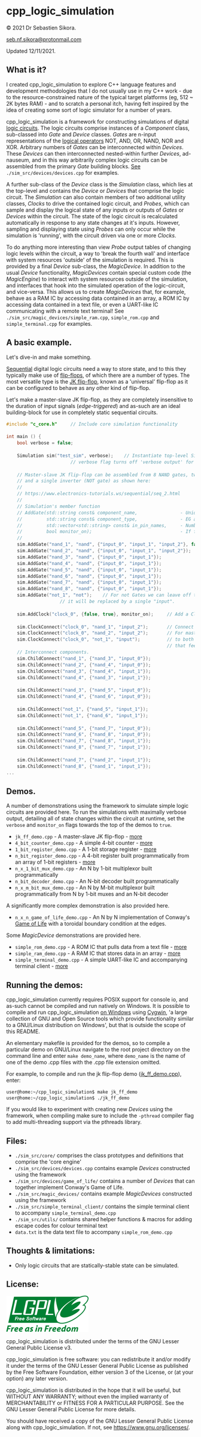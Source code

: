# cpp_logic_simulation

© 2021 Dr Sebastien Sikora.

[seb.nf.sikora@protonmail.com](mailto:seb.nf.sikora@protonmail.com)

Updated 12/11/2021.

What is it?
-------------------------

I created cpp_logic_simulation to explore C++ language features and development methodologies that I do not usually use in my C++ work - due to the resource-constrained nature of the typical target platforms (eg, 512 ~ 2K bytes RAM) - and to scratch a personal itch, having felt inspired by the idea of creating some sort of logic simulator for a number of years.

cpp_logic_simulation is a framework for constructing simulations of digital [logic circuits](https://learn.sparkfun.com/tutorials/digital-logic/all). The logic circuits comprise instances of a *Component* class, sub-classed into *Gate* and *Device* classes. *Gates* are n-input representations of the [logical operators](https://learn.sparkfun.com/tutorials/digital-logic/all#combinational-logic) NOT, AND, OR, NAND, NOR and XOR. Arbitrary numbers of *Gates* can be interconnected within *Devices*. These *Devices* can then interconnected nested-within further *Devices*, ad-nauseum, and in this way arbitrarily complex logic circuits can be assembled from the primary *Gate* building blocks. [See](./sim_src/devices/devices.cpp) `./sim_src/devices/devices.cpp` for examples.

A further sub-class of the *Device* class is the *Simulation* class, which lies at the top-level and contains the *Device* or *Devices* that comprise the logic circuit. The *Simulation* can also contain members of two additional utility classes, *Clocks* to drive the contained logic circuit, and *Probes*, which can sample and display the logical state of any inputs or outputs of *Gates* or *Devices* within the circuit. The state of the logic circuit is recalculated automatically in response to any state changes at it's inputs. However, sampling and displaying state using *Probes* can only occur while the simulation is 'running', with the circuit driven via one or more *Clocks*.

To do anything more interesting than view *Probe* output tables of changing logic levels within the circuit, a way to 'break the fourth wall' and interface with system resources 'outside' of the simulation is required. This is provided by a final *Device* sub-class, the *MagicDevice*. In addition to the usual *Device* functionality, *MagicDevices* contain special custom code (the *MagicEngine*) to interact with system resources outside of the simulation, and interfaces that hook into the simulated operation of the logic-circuit, and vice-versa. This allows us to create *MagicDevices* that, for example, behave as a RAM IC by accessing data contained in an array, a ROM IC by accessing data contained in a text file, or even a UART-like IC communicating with a remote text terminal! See `./sim_src/magic_devices/simple_ram.cpp`, `simple_rom.cpp` and `simple_terminal.cpp` for examples.

A basic example.
-------------------------

Let's dive-in and make something.

[Sequential](https://en.wikipedia.org/wiki/Sequential_logic) digital logic circuits need a way to store state, and to this they typically make use of [flip-flops](https://en.wikipedia.org/wiki/Flip-flop_(electronics)), of which there are a number of types. The most versatile type is the [JK flip-flop](https://www.electronics-tutorials.ws/sequential/seq_2.html), known as a 'universal' flip-flop as it can be configured to behave as any other kind of flip-flop.

Let's make a master-slave JK flip-flop, as they are completely insensitive to the duration of input signals (*edge-triggered*) and as-such are an ideal building-block for use in completely static sequential circuits.

```cpp
#include "c_core.h" 	// Include core simulation functionality

int main () {
	bool verbose = false;
	
	Simulation sim("test_sim", verbose);	// Instantiate top-level Simulation Device.
						// verbose flag turns off 'verbose output' for now.
	
	// Master-slave JK flip-flop can be assembled from 8 NAND gates, two three-input and six two-input,
	// and a single inverter (NOT gate) as shown here:
	//
	// https://www.electronics-tutorials.ws/sequential/seq_2.html
	//
	// Simulation's member function
	// AddGate(std::string const& component_name,                - Unique identifier string.
	//         std::string const& component_type,                - EG and, or, nand, nor, xor, not.
	//         std::vector<std::string> const& in_pin_names,     - Number of inputs determined from names.
	//         bool monitor_on);                                 - If flag = true changes in input or output
	//					                                                    states are reported on the console.
	sim.AddGate("nand_1", "nand", {"input_0", "input_1", "input_2"}, false);
	sim.AddGate("nand_2", "nand", {"input_0", "input_1", "input_2"});
	sim.AddGate("nand_3", "nand", {"input_0", "input_1"});
	sim.AddGate("nand_4", "nand", {"input_0", "input_1"});
	sim.AddGate("nand_5", "nand", {"input_0", "input_1"});
	sim.AddGate("nand_6", "nand", {"input_0", "input_1"});
	sim.AddGate("nand_7", "nand", {"input_0", "input_1"});
	sim.AddGate("nand_8", "nand", {"input_0", "input_1"});
	sim.AddGate("not_1", "not");	// For not Gates we can leave off the in pins vector,
					// it will be replaced by a single "input".
	
	sim.AddClock("clock_0", {false, true}, monitor_on);		// Add a Clock.
	
	sim.ClockConnect("clock_0", "nand_1", "input_2");		// Connect the clock where needed.
	sim.ClockConnect("clock_0", "nand_2", "input_2");		// For master-slave JK flip-flop clock connects
	sim.ClockConnect("clock_0", "not_1", "input");			// to both master input NAND gates and NOT gate
															// that feeds slave input NAND gates.
	// Interconnect components.
	sim.ChildConnect("nand_1", {"nand_3", "input_0"});
	sim.ChildConnect("nand_2", {"nand_4", "input_0"});
	sim.ChildConnect("nand_3", {"nand_4", "input_1"});
	sim.ChildConnect("nand_4", {"nand_3", "input_1"});
	
	sim.ChildConnect("nand_3", {"nand_5", "input_0"});
	sim.ChildConnect("nand_4", {"nand_6", "input_0"});

	sim.ChildConnect("not_1", {"nand_5", "input_1"});
	sim.ChildConnect("not_1", {"nand_6", "input_1"});
	
	sim.ChildConnect("nand_5", {"nand_7", "input_0"});
	sim.ChildConnect("nand_6", {"nand_8", "input_0"});
	sim.ChildConnect("nand_7", {"nand_8", "input_1"});
	sim.ChildConnect("nand_8", {"nand_7", "input_1"});
	
	sim.ChildConnect("nand_7", {"nand_2", "input_1"});
	sim.ChildConnect("nand_8", {"nand_1", "input_1"});
...
```

Demos.
-------------------------

A number of demonstrations using the framework to simulate simple logic circuits are provided here. To run the simulations with maximally verbose output, detailing all of state changes within the circuit at runtime, set the `verbose` and `monitor_on` flags towards the top of the demos to `true`.
* `jk_ff_demo.cpp` - A master-slave JK flip-flop - [more](./sim_doc/jk_ff_demo.md)
* `4_bit_counter_demo.cpp` - A simple 4-bit counter - [more](./sim_doc/4_bit_counter_demo.md)
* `1_bit_register_demo.cpp` - A 1-bit storage register - [more](./sim_doc/1_bit_register_demo.md)
* `n_bit_register_demo.cpp` - A 4-bit register built programmatically from an array of 1-bit registers - [more](./sim_doc/n_bit_register_demo.md)
* `n_x_1_bit_mux_demo.cpp` - An N by 1-bit multiplexor built programmatically
* `n_bit_decoder_demo.cpp` - An N-bit decoder built programmatically
* `n_x_m_bit_mux_demo.cpp` - An N by M-bit multiplexor built programmatically from N by 1-bit muxes and an N-bit decoder

A significantly more complex demonstration is also provided here.
* `n_x_n_game_of_life_demo.cpp` - An N by N implementation of Conway's [Game of Life](https://en.wikipedia.org/wiki/Conway%27s_Game_of_Life) with a toroidal boundary condition at the edges.

Some *MagicDevice* demonstrations are provided here.
* `simple_rom_demo.cpp` - A ROM IC that pulls data from a text file - [more](./sim_doc/simple_rom_demo.md)
* `simple_ram_demo.cpp` - A RAM IC that stores data in an array - [more](./sim_doc/simple_ram_demo.md)
* `simple_terminal_demo.cpp` - A simple UART-like IC and accompanying terminal client - [more](./sim_doc/simple_terminal_demo.md)

Running the demos:
-------------------------

cpp_logic_simulation currently requires POSIX support for console io, and as-such cannot be compiled and run natively on Windows. It is possible to compile and run cpp_logic_simulation [on Windows](https://www.staff.ncl.ac.uk/andrey.mokhov/EEE1008/first-c-program.html) using [Cygwin](https://www.cygwin.com/), 'a large collection of GNU and Open Source tools which provide functionality similar to a GNU/Linux distribution on Windows', but that is outside the scope of this README. 

An elementary makefile is provided for the demos, so to compile a particular demo on GNU/Linux navigate to the root project directory on the command line and enter `make demo_name`, where `demo_name` is the name of one of the demo .cpp files with the .cpp file extension omitted.

For example, to compile and run the jk flip-flop demo ([jk_ff_demo.cpp](jk_ff_demo.cpp)), enter:

```
user@home:~/cpp_logic_simulation$ make jk_ff_demo
user@home:~/cpp_logic_simulation$ ./jk_ff_demo
```

If you would like to experiment with creating new *Devices* using the framework, when compiling make sure to include the `-pthread` compiler flag to add multi-threading support via the pthreads library.

Files:
-------------------------
* `./sim_src/core/` comprises the class prototypes and definitions that comprise the 'core engine'
* `./sim_src/devices/devices.cpp` contains example *Devices* constructed using the framework
* `./sim_src/devices/game_of_life/` contains a number of *Devices* that can together implement Conway's Game of Life.
* `./sim_src/magic_devices/` contains example *MagicDevices* constructed using the framework
* `./sim_src/simple_terminal_client/` contains the simple terminal client to accompany `simple_terminal_demo.cpp`
* `./sim_src/utils/` contains shared helper functions & macros for adding escape codes for colour terminal text
* `data.txt` is the data text file to accompany `simple_rom_demo.cpp`

Thoughts & limitations:
-------------------------

* Only logic circuits that are statically-stable state can be simulated.

License:
-------------------------

![LGPLv3 logo](sim_doc/220px-LGPLv3_Logo.png)

cpp_logic_simulation is distributed under the terms of the GNU Lesser General Public License v3.

cpp_logic_simulation is free software: you can redistribute it and/or modify it under the terms of the GNU Lesser General Public License as published by the Free Software Foundation, either version 3 of the License, or (at your option) any later version.

cpp_logic_simulation is distributed in the hope that it will be useful, but WITHOUT ANY WARRANTY; without even the implied warranty of MERCHANTABILITY or FITNESS FOR A PARTICULAR PURPOSE.  See the GNU Lesser General Public License for more details.

You should have received a copy of the GNU Lesser General Public License along with cpp_logic_simulation.  If not, see <https://www.gnu.org/licenses/>.
